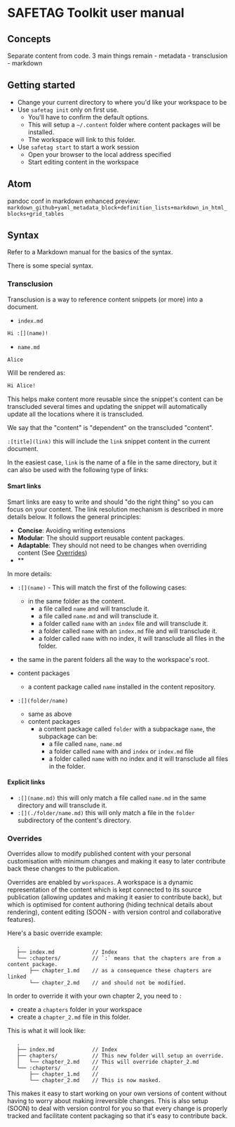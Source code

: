 <!-- slide -->
# SAFETAG Toolkit user manual

<!-- slide -->
## Concepts

Separate content from code. 3 main things remain
       - metadata
       - transclusion
       - markdown

<!-- slide -->
## Getting started

 - Change your current directory to where you'd like your workspace to be
 - Use `safetag init` only on first use.
    - You'll have to confirm the default options.
    - This will setup a `~/.content` folder where content packages will be installed.
    - The workspace will link to this folder.
 - Use `safetag start` to start a work session
    - Open your browser to the local address specified
    - Start editing content in the workspace

<!-- slide -->
## Atom

pandoc conf in markdown enhanced preview:  `markdown_github+yaml_metadata_block+definition_lists+markdown_in_html_blocks+grid_tables`

<!-- slide -->
## Syntax

Refer to a Markdown manual for the basics of the syntax.

There is some special syntax.

<!-- slide -->
### Transclusion

Transclusion is a way to reference content snippets (or more) into a document.

- `index.md`
```markdown
Hi :[](name)!
```

- `name.md`
```markdown
Alice
```

Will be rendered as:
```markdown
Hi Alice!
```

<!-- slide -->

This helps make content more reusable since the snippet's content can be transcluded several times and updating the snippet will automatically update all the locations where it is transcluded.

<!-- slide -->

We say that the "content" is "dependent" on the transcluded "content".

 `:[title](link)` this will include the `link` snippet content in the current document.

In the easiest case, `link` is the name of a file in the same directory, but it can also be used with the following type of links:

<!-- slide -->
#### Smart links

Smart links are easy to write and should "do the right thing" so you can focus on your content. The link resolution mechanism is described in more details below. It follows the general principles:
 - **Concise**: Avoiding writing extensions
 - **Modular**: The should support reusable content packages.
 - **Adaptable**: They should not need to be changes when overriding content (See [Overrides](#overrides))
 - **

<!-- slide -->

In more details:
 - `:[](name)` - This will match the first of the following cases:
   - in the same folder as the content.
     - a file called `name` and will transclude it.
     - a file called `name.md` and will transclude it.
     - a folder called `name` with an `index` file and will transclude it.
     - a folder called `name` with an `index.md` file and will transclude it.
     - a folder called `name` with no index, it will transclude all files in the folder.
  - the same in the parent folders all the way to the workspace's root.
  - content packages
    - a content package called `name` installed in the content repository.

 - `:[](folder/name)`
   - same as above
   - content packages
     - a content package called `folder` with a subpackage `name`, the subpackage can be:
       - a file called `name`, `name.md`
       - a folder called `name` with and `index` or `index.md` file
       - a folder called `name` with no index and it will transclude all files in the folder.

<!-- slide -->

#### Explicit links

 - `:[](name.md)` this will only match a file called `name.md` in the same directory and will transclude it.
 - `:[](./folder/name.md)` this will only match a file in the `folder` subdirectory of the content's directory.

### Overrides

Overrides allow to modify published content with your personal customisation with minimum changes and making it easy to later contribute back these changes to the publication.

Overrides are enabled by `workspaces`. A workspace is a dynamic representation of the content which is kept connected to its source publication (allowing updates and making it easier to contribute back), but which is optimised for content authoring (hiding technical details about rendering), content editing (SOON - with version control and collaborative features).

Here's a basic override example:

```
   .
   ├── index.md            // Index
   └── :chapters/          // `:` means that the chapters are from a content package.
       ├── chapter_1.md    // as a consequence these chapters are linked
       └── chapter_2.md    // and should not be modified.
```

In order to override it with your own chapter 2, you need to :
 - create a `chapters` folder in your workspace
 - create a `chapter_2.md` file in this folder.

This is what it will look like:

```
   .
   ├── index.md            // Index
   ├── chapters/           // This new folder will setup an override.
   │   └── chapter_2.md    // This will override chapter_2.md
   └── :chapters/          //
       ├── chapter_1.md    //
       └── chapter_2.md    // This is now masked.
```

This makes it easy to start working on your own versions of content without having to worry about making irreversible changes. This is also setup (SOON) to deal with version control for you so that every change is properly tracked and facilitate content packaging so that it's easy to contribute back.
